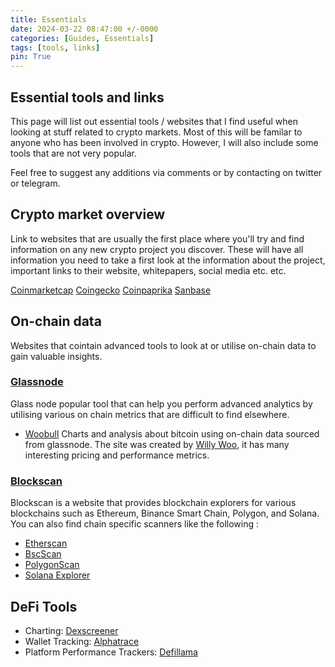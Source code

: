 ```yaml
---
title: Essentials
date: 2024-03-22 08:47:00 +/-0000
categories: [Guides, Essentials]
tags: [tools, links]
pin: True
---
```


## **Essential tools and links**

This page will list out essential tools / websites that I find useful when looking 
at stuff related to crypto markets. Most of this will be familar to anyone who has 
been involved in crypto. However, I will also include some tools that 
are not very popular.

Feel free to suggest any additions via comments or by contacting on twitter or telegram.

## Crypto market overview 

Link to websites that are usually the first place where you'll try and find information 
on any new crypto project you discover. These will have all information you need to take 
a first look at the information about the project, important links to their website, 
whitepapers, social media etc. etc.

[Coinmarketcap](https://coinmarketcap.com)
[Coingecko](https://www.coingecko.com)
[Coinpaprika](https://coinpaprika.com)
[Sanbase](https://app.santiment.net)

## On-chain data

Websites that cointain advanced tools to look at or utilise on-chain data to gain valuable 
insights.

### [Glassnode](https://glassnode.com)
Glass node popular tool that can help you perform advanced analytics by utilising various on chain metrics that are difficult to find elsewhere.

- [Woobull](https://charts.woobull.com) Charts and analysis about bitcoin using on-chain data sourced from glassnode. The site was created by [Willy Woo](https://twitter.com/woonomic), it has many interesting pricing and performance metrics.

### [Blockscan](https://blockscan.com) 
Blockscan is a website that provides blockchain explorers for various blockchains such as Ethereum, Binance Smart Chain, Polygon, and Solana. You can also find chain specific scanners like the following :
- [Etherscan](https://etherscan.io)
- [BscScan](https://bscscan.com)
- [PolygonScan](https://polygonscan.com)
- [Solana Explorer](https://explorer.solana.com)

## DeFi Tools

- Charting: [Dexscreener](https://dexscreener.com)
- Wallet Tracking: [Alphatrace](https://alphatrace.xyz)
- Platform Performance Trackers: [Defillama](https://defillama.com)


